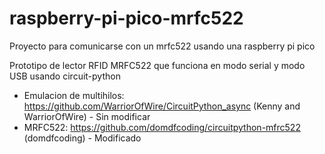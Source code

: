 # raspberry-pi-pico-mrfc522
Proyecto para comunicarse con un mrfc522 usando una raspberry pi pico

Prototipo de lector RFID MRFC522 que funciona en modo serial y modo USB usando circuit-python

- Emulacion de multihilos: https://github.com/WarriorOfWire/CircuitPython_async (Kenny and WarriorOfWire) - Sin modificar
- MRFC522: https://github.com/domdfcoding/circuitpython-mfrc522 (domdfcoding) - Modificado
